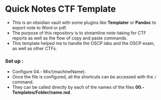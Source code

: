 # Quick Notes CTF Template

- This is an obsidian vault with some plugins like **Templater** or **Pandoc** to export note to Word or pdf. 
- The purpose of this repository is to streamline note-taking for CTF reports as well as the flow of copy and paste commands. 
- This template helped me to handle the OSCP labs and the OSCP exam, as well as other CTFs.


### Set up :

- Configure 04.- Mix/{machineName}.
- Once the file is configured, all the shortcuts can be accessed with the `/` command.
- They can be called directly by each of the names of the files  **00.-Templates/Folder/name.md**.